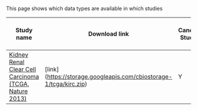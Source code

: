 This page shows which data types are available in which studies

Study name | Download link | Cancer Study | Cancer Type | Clinical Data | Discrete Copy Number Data | Log2 Copy Number Data | Segmented Data | Expression Data | Mutation Data | Fusion Data | Methylation Data | RPPA Data | Case Lists | Timeline Data | Gistic Data | Mutsig Data 
--- | --- | --- | --- | --- | --- | --- | --- | --- | --- | --- | --- | --- | --- | --- | --- | ---
[Kidney Renal Clear Cell Carcinoma (TCGA, Nature 2013)](http://www.cbioportal.org/study.do?cancer_study_id=kirc_tcga_pub) | [link] (https://storage.googleapis.com/cbiostorage-1/tcga/kirc.zip) | Y |  | Y | Y | Y | Y | Y | Y |  | Y | Y | Y |  | Y | Y


